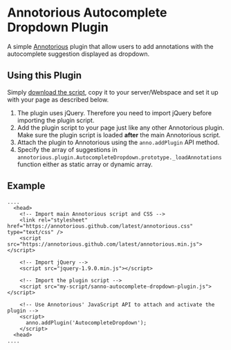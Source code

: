# Annotorious Autocomplete Dropdown Plugin


A simple [Annotorious](https://github.com/annotorious/annotorious) plugin that allow users to add annotations with the autocomplete suggestion displayed as dropdown.

## Using this Plugin

Simply [download the script](https://raw.githubusercontent.com/amkurian/annotorious-autocomplete-dropdown-plugin/master/anno-autocomplete-dropdown-plugin.js),
copy it to your server/Webspace and set it up with your page as described below.

1. The plugin uses jQuery. Therefore you need to import jQuery before importing the plugin script.
2. Add the plugin script to your page just like any other Annotorious plugin. Make sure the plugin script is
   loaded __after__ the main Annotorious script.
3. Attach the plugin to Annotorious using the ``anno.addPlugin`` API method.
4. Specify the array of suggestions in `annotorious.plugin.AutocompleteDropdown.prototype._loadAnnotations` function either as static array or dynamic array.
## Example

    ....
      <head>
        <!-- Import main Annotorious script and CSS -->
        <link rel="stylesheet" href="https://annotorious.github.com/latest/annotorious.css" type="text/css" />
        <script src="https://annotorious.github.com/latest/annotorious.min.js"></script>
        
        <!-- Import jQuery -->
        <script src="jquery-1.9.0.min.js"></script>
        
        <!-- Import the plugin script -->
        <script src="my-script/sanno-autocomplete-dropdown-plugin.js"></script>
        
        <!-- Use Annotorious' JavaScript API to attach and activate the plugin -->
        <script>
          anno.addPlugin('AutocompleteDropdown');
        </script>
      <head>
    ....
    
   

